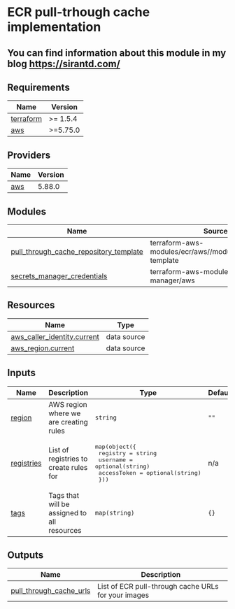 # ECR pull-trhough cache implementation

## You can find information about this module in my blog https://sirantd.com/

<!-- BEGIN_TF_DOCS -->
## Requirements

| Name | Version |
|------|---------|
| <a name="requirement_terraform"></a> [terraform](#requirement\_terraform) | >= 1.5.4 |
| <a name="requirement_aws"></a> [aws](#requirement\_aws) | >=5.75.0 |

## Providers

| Name | Version |
|------|---------|
| <a name="provider_aws"></a> [aws](#provider\_aws) | 5.88.0 |

## Modules

| Name | Source | Version |
|------|--------|---------|
| <a name="module_pull_through_cache_repository_template"></a> [pull\_through\_cache\_repository\_template](#module\_pull\_through\_cache\_repository\_template) | terraform-aws-modules/ecr/aws//modules/repository-template | 2.3.1 |
| <a name="module_secrets_manager_credentials"></a> [secrets\_manager\_credentials](#module\_secrets\_manager\_credentials) | terraform-aws-modules/secrets-manager/aws | 1.3.1 |

## Resources

| Name | Type |
|------|------|
| [aws_caller_identity.current](https://registry.terraform.io/providers/hashicorp/aws/latest/docs/data-sources/caller_identity) | data source |
| [aws_region.current](https://registry.terraform.io/providers/hashicorp/aws/latest/docs/data-sources/region) | data source |

## Inputs

| Name | Description | Type | Default | Required |
|------|-------------|------|---------|:--------:|
| <a name="input_region"></a> [region](#input\_region) | AWS region where we are creating rules | `string` | `""` | no |
| <a name="input_registries"></a> [registries](#input\_registries) | List of registries to create rules for | <pre>map(object({<br/>    registry    = string<br/>    username    = optional(string)<br/>    accessToken = optional(string)<br/>  }))</pre> | n/a | yes |
| <a name="input_tags"></a> [tags](#input\_tags) | Tags that will be assigned to all resources | `map(string)` | `{}` | no |

## Outputs

| Name | Description |
|------|-------------|
| <a name="output_pull_through_cache_urls"></a> [pull\_through\_cache\_urls](#output\_pull\_through\_cache\_urls) | List of ECR pull-through cache URLs for your images |
<!-- END_TF_DOCS -->
